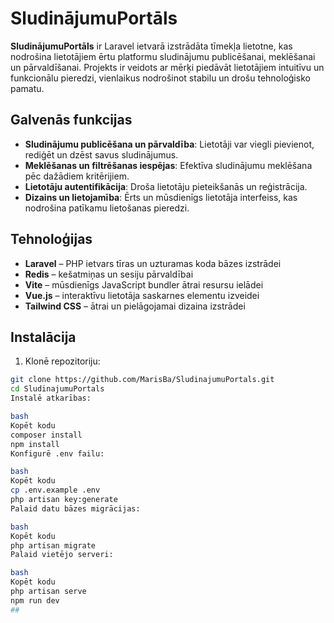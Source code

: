 
# SludinājumuPortāls

**SludinājumuPortāls** ir Laravel ietvarā izstrādāta tīmekļa lietotne, kas nodrošina lietotājiem ērtu platformu sludinājumu publicēšanai, meklēšanai un pārvaldīšanai. Projekts ir veidots ar mērķi piedāvāt lietotājiem intuitīvu un funkcionālu pieredzi, vienlaikus nodrošinot stabilu un drošu tehnoloģisko pamatu.

## Galvenās funkcijas

- **Sludinājumu publicēšana un pārvaldība**: Lietotāji var viegli pievienot, rediģēt un dzēst savus sludinājumus.
- **Meklēšanas un filtrēšanas iespējas**: Efektīva sludinājumu meklēšana pēc dažādiem kritērijiem.
- **Lietotāju autentifikācija**: Droša lietotāju pieteikšanās un reģistrācija.
- **Dizains un lietojamība**: Ērts un mūsdienīgs lietotāja interfeiss, kas nodrošina patīkamu lietošanas pieredzi.

## Tehnoloģijas

- **Laravel** – PHP ietvars tīras un uzturamas koda bāzes izstrādei
- **Redis** – kešatmiņas un sesiju pārvaldībai
- **Vite** – mūsdienīgs JavaScript bundler ātrai resursu ielādei
- **Vue.js** – interaktīvu lietotāja saskarnes elementu izveidei
- **Tailwind CSS** – ātrai un pielāgojamai dizaina izstrādei

## Instalācija

1. Klonē repozitoriju:

```bash
git clone https://github.com/MarisBa/SludinajumuPortals.git
cd SludinajumuPortals
Instalē atkarības:

bash
Kopēt kodu
composer install
npm install
Konfigurē .env failu:

bash
Kopēt kodu
cp .env.example .env
php artisan key:generate
Palaid datu bāzes migrācijas:

bash
Kopēt kodu
php artisan migrate
Palaid vietējo serveri:

bash
Kopēt kodu
php artisan serve
npm run dev
##




